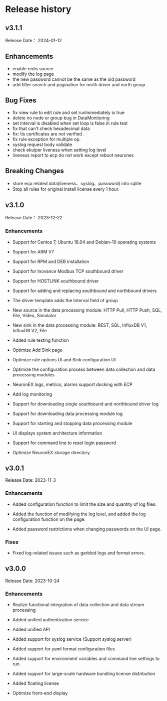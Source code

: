 # Release history

## v3.1.1

Release Date： 2024-01-12

## Enhancements

- enable redis source
- modify the log page
- the new password cannot be the same as the old password
- add filter search and pagination for north driver and north group

## Bug Fixes

- fix view rule to edit rule and set runImmediately is true
- delete no node or group bug in DataMonitoring
- set interval is disabled when set loop is false in rule test
- fix that can't check hexadecimal data
- fix: tls certificates are not verified .
- fix rule exception for multiple op.
- syslog request body validate
- check ekuiper liveness when setting log level
- liveness report to ecp do not work except reboot neuronex

## Breaking Changes

- store ecp related data(liveness、syslog、password) into sqlite
- Stop all rules for original install license every 1 hour.


## v3.1.0

Release Date： 2023-12-22

### Enhancements
- Support for Centos 7, Ubuntu 18.04 and Debian-10 operating systems

- Support for ARM V7

- Support for RPM and DEB installation

- Support for Inovance Modbus TCP southbound driver

- Support for HOSTLINK southbound driver

- Support for adding and replacing southbound and northbound drivers

- The driver template adds the Interval field of group

- New source in the data processing module: HTTP Pull, HTTP Push, SQL, File, Video, Simulator

- New sink in the data processing module: REST, SQL, InfluxDB V1, InfluxDB V2, File

- Added rule testing function

- Optimize Add Sink page

- Optimize rule options UI and Sink configuration UI

- Optimize the configuration process between data collection and data processing modules

- NeuronEX logs, metrics, alarms support docking with ECP

- Add log monitoring 

- Support for downloading single southbound and northbound driver log

- Support for downloading data processing module log

- Support for starting and stopping data processing module

- UI displays system architecture information

- Support for command line to reset login password

- Optimize NeuronEX storage directory


## v3.0.1

Release Date: 2023-11-3

### Enhancements

- Added configuration function to limit the size and quantity of log files.

- Added the function of modifying the log level, and added the log configuration function on the page.

- Added password restrictions when changing passwords on the UI page.


### Fixes

- Fixed log-related issues such as garbled logs and format errors.



## v3.0.0

Release Date: 2023-10-24

### Enhancements

- Realize functional integration of data collection and data stream processing

- Added unified authentication service

- Added unified API

- Added support for syslog service (Support syslog server)

- Added support for yaml format configuration files

- Added support for environment variables and command line settings to run

- Added support for large-scale hardware bundling license distribution

- Added floating license

- Optimize front-end display


